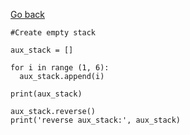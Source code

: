 [Go back](/Stack-Instruction.md)
```
#Create empty stack

aux_stack = []

for i in range (1, 6):
  aux_stack.append(i)
  
print(aux_stack)

aux_stack.reverse()
print('reverse aux_stack:', aux_stack)

```
